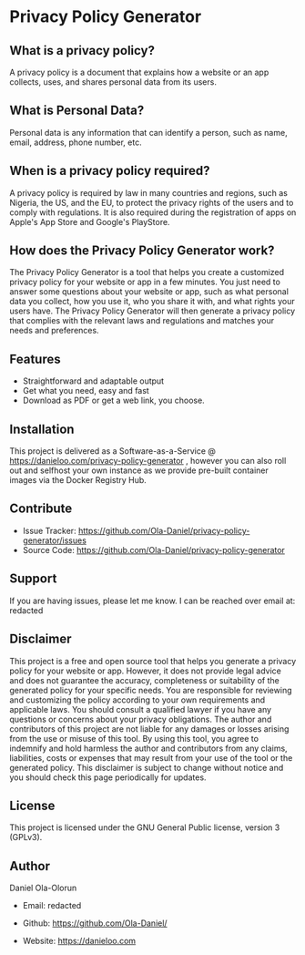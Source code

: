 Privacy Policy Generator
========



What is a privacy policy?
-------------------------
A privacy policy is a document that explains how a website or an app collects, uses, and shares personal data from its users. 




What is Personal Data?
----------------------
Personal data is any information that can identify a person, such as name, email, address, phone number, etc. 




When is a privacy policy required?
----------------------------------
A privacy policy is required by law in many countries and regions, such as Nigeria, the US, and the EU, to protect the privacy rights of the users and to comply with regulations. It is also required during the registration of apps on Apple's App Store and Google's PlayStore.


How does the Privacy Policy Generator work?
-------------------------------------------
The Privacy Policy Generator is a tool that helps you create a customized privacy policy for your website or app in a few minutes. You just need to answer some questions about your website or app, such as what personal data you collect, how you use it, who you share it with, and what rights your users have. The Privacy Policy Generator will then generate a privacy policy that complies with the relevant laws and regulations and matches your needs and preferences.



Features
--------

- Straightforward and adaptable output
- Get what you need, easy and fast
- Download as PDF or get a web link, you choose.

Installation
------------

This project is delivered as a Software-as-a-Service @ https://danieloo.com/privacy-policy-generator , however you can also roll out and selfhost your own instance as we provide pre-built container images via the Docker Registry Hub. 

Contribute
----------

- Issue Tracker: https://github.com/Ola-Daniel/privacy-policy-generator/issues
- Source Code: https://github.com/Ola-Daniel/privacy-policy-generator

Support
-------

If you are having issues, please let me know.
I can be reached over email at: redacted

Disclaimer
----------

This project is a free and open source tool that helps you generate a privacy policy for your website or app. However, it does not provide legal advice and does not guarantee the accuracy, completeness or suitability of the generated policy for your specific needs. You are responsible for reviewing and customizing the policy according to your own requirements and applicable laws. You should consult a qualified lawyer if you have any questions or concerns about your privacy obligations. The author and contributors of this project are not liable for any damages or losses arising from the use or misuse of this tool. By using this tool, you agree to indemnify and hold harmless the author and contributors from any claims, liabilities, costs or expenses that may result from your use of the tool or the generated policy. This disclaimer is subject to change without notice and you should check this page periodically for updates.

License
-------

This project is licensed under the GNU General Public license, version 3 (GPLv3).



Author
------


Daniel Ola-Olorun


- Email:  redacted 

- Github: https://github.com/Ola-Daniel/

- Website: https://danieloo.com 







